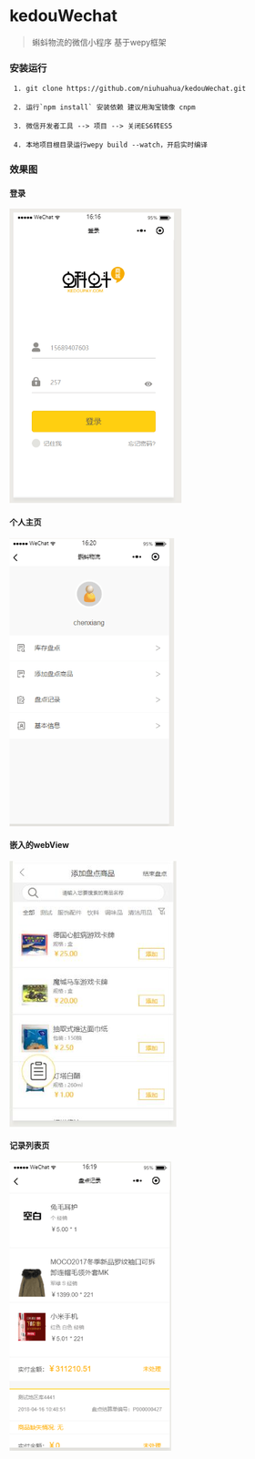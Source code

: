 # kedouWechat
> 蝌蚪物流的微信小程序 基于wepy框架
### 安装运行
```
 1. git clone https://github.com/niuhuahua/kedouWechat.git

 2. 运行`npm install` 安装依赖 建议用淘宝镜像 cnpm

 3. 微信开发者工具 --> 项目 --> 关闭ES6转ES5

 4. 本地项目根目录运行wepy build --watch，开启实时编译

```
### 效果图
 #### 登录

 ![](./imgView/login.png)
 
 #### 个人主页
 
 ![](./imgView/member.png)
 
 #### 嵌入的webView
 
 ![](./imgView/webView.jpg)
 
 #### 记录列表页
 ![](./imgView/list.png)
